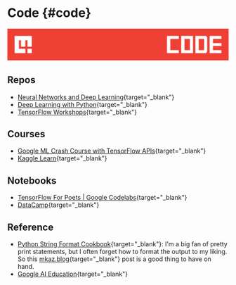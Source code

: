 # Code {#code}

![](images/banners/code_banner.png)

## Repos
- [Neural Networks and Deep Learning](https://github.com/mnielsen/neural-networks-and-deep-learning){target="_blank"}
- [Deep Learning with Python](https://github.com/fchollet/deep-learning-with-python-notebooks){target="_blank"}
- [TensorFlow Workshops](https://github.com/tensorflow/workshops){target="_blank"}

## Courses
- [Google ML Crash Course with TensorFlow APIs](https://developers.google.com/machine-learning/crash-course/){target="_blank"}
- [Kaggle Learn](https://www.kaggle.com/learn/overview){target="_blank"}

## Notebooks
- [TensorFlow For Poets | Google Codelabs](https://codelabs.developers.google.com/codelabs/tensorflow-for-poets/#0){target="_blank"}
- [DataCamp](https://www.datacamp.com/){target="_blank"}

## Reference
- [Python String Format Cookbook](https://mkaz.blog/code/python-string-format-cookbook/){target="_blank"}: I'm a big fan of pretty print statements, but I often forget how to format the output to my liking. So this [mkaz.blog](https://mkaz.blog/about/){target="_blank"} post is a good thing to have on hand.
- [Google AI Education](https://ai.google/education/){target="_blank"}












